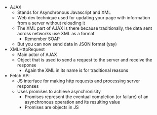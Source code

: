 * AJAX
    * Stands for Asynchronous Javascript and XML 
    * Web dev technique used for updating your page with information from a server without reloading it 
    * The XML part of AJAX is there because traditionally, the data sent across networks use XML as a format 
        * Remember SOAP 
    * But you can now send data in JSON format (yay)
* XMLHttpRequest
    * Main actor of AJAX 
    * Object that is used to send a request to the server and receive the response 
        * Again the XML in its name is for traditional reasons
* Fetch API
    * JS interface for making http requests and processing server responses
    *  Uses promises to achieve asynchronisity 
        * Promises represent the eventual completion (or failure) of an asynchronous operation and its resulting value 
        * Promises are objects in JS